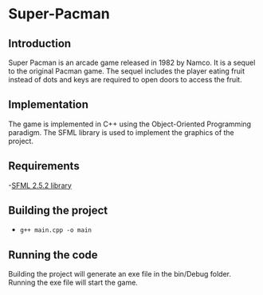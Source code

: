 # Super-Pacman

## Introduction
Super Pacman is an arcade game released in 1982 by Namco. It is a sequel to the original Pacman game. The sequel includes the player eating fruit instead of dots and keys are required to open doors to access the fruit.

## Implementation
The game is implemented in C++ using the Object-Oriented Programming paradigm. The  SFML library is used to implement the graphics of the project.

## Requirements
-[SFML 2.5.2 library](https://www.sfml-dev.org/)

## Building the project
- `g++ main.cpp -o main`

## Running the code
Building the project will generate an exe file in the bin/Debug folder. Running the exe file will start the game.

